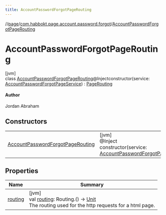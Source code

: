 ```yaml
---
title: AccountPasswordForgotPageRouting
---
```

//[page](../../../index.html)/[com.habbokt.page.account.password.forgot](../index.html)/[AccountPasswordForgotPageRouting](index.html)



# AccountPasswordForgotPageRouting



[jvm]\
class [AccountPasswordForgotPageRouting](index.html)@Injectconstructor(service: [AccountPasswordForgotPageService](../-account-password-forgot-page-service/index.html)) : [PageRouting](../../com.habbokt.page/-page-routing/index.html)

#### Author



Jordan Abraham



## Constructors


| | |
|---|---|
| [AccountPasswordForgotPageRouting](-account-password-forgot-page-routing.html) | [jvm]<br>@Inject<br>constructor(service: [AccountPasswordForgotPageService](../-account-password-forgot-page-service/index.html)) |


## Properties


| Name | Summary |
|---|---|
| [routing](../../com.habbokt.page/-page-routing/routing.html) | [jvm]<br>val [routing](../../com.habbokt.page/-page-routing/routing.html): Routing.() -&gt; [Unit](https://kotlinlang.org/api/latest/jvm/stdlib/kotlin/-unit/index.html)<br>The routing used for the http requests for a html page. |

